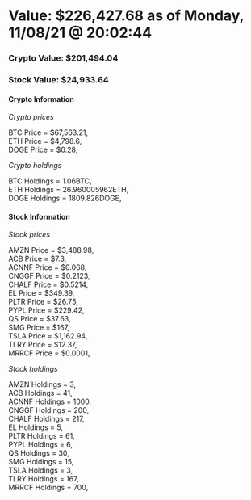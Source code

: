 # Value: $226,427.68 as of Monday, 11/08/21 @ 20:02:44 

### Crypto Value: $201,494.04

### Stock Value: $24,933.64

#### Crypto Information 
*Crypto prices* 

BTC Price = $67,563.21,  
ETH Price = $4,798.6,  
DOGE Price = $0.28,  


*Crypto holdings* 

BTC Holdings = 1.06BTC,  
ETH Holdings = 26.960005962ETH,  
DOGE Holdings = 1809.826DOGE,  


#### Stock Information 

*Stock prices* 

AMZN Price = $3,488.98,  
ACB Price = $7.3,  
ACNNF Price = $0.068,  
CNGGF Price = $0.2123,  
CHALF Price = $0.5214,  
EL Price = $349.39,  
PLTR Price = $26.75,  
PYPL Price = $229.42,  
QS Price = $37.63,  
SMG Price = $167,  
TSLA Price = $1,162.94,  
TLRY Price = $12.37,  
MRRCF Price = $0.0001,  


*Stock holdings* 

AMZN Holdings = 3,  
ACB Holdings = 41,  
ACNNF Holdings = 1000,  
CNGGF Holdings = 200,  
CHALF Holdings = 217,  
EL Holdings = 5,  
PLTR Holdings = 61,  
PYPL Holdings = 6,  
QS Holdings = 30,  
SMG Holdings = 15,  
TSLA Holdings = 3,  
TLRY Holdings = 167,  
MRRCF Holdings = 700,  


